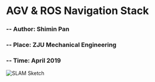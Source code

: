# AGV & ROS Navigation Stack
### -- Author: Shimin Pan
### -- Place: ZJU Mechanical Engineering
### -- Time: April 2019


![SLAM Sketch](/AGV_ROS/markdown/slam.png)



